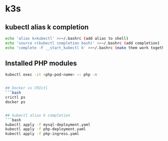 # k3s


## kubectl alias k completion

```bash 
echo 'alias k=kubectl' >>~/.bashrc (add alias to shell)
echo 'source <(kubectl completion bash)' >>~/.bashrc (add completion)
echo 'complete -F __start_kubectl k' >>~/.bashrc (make them work together)
```
## Installed PHP modules 
```bash 
kubectl exec -it <php-pod-name> -- php -m


## Docker vs CRIctl
```bash 
crictl ps
docker ps


## kubectl alias k completion
```bash 
kubectl apply -f mysql-deployment.yaml
kubectl apply -f php-deployment.yaml
kubectl apply -f php-ingress.yaml


